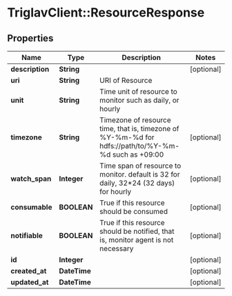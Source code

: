 # TriglavClient::ResourceResponse

## Properties
Name | Type | Description | Notes
------------ | ------------- | ------------- | -------------
**description** | **String** |  | [optional] 
**uri** | **String** | URI of Resource | 
**unit** | **String** | Time unit of resource to monitor such as daily, or hourly | 
**timezone** | **String** | Timezone of resource time, that is, timezone of %Y-%m-%d for hdfs://path/to/%Y-%m-%d such as +09:00 | [optional] 
**watch_span** | **Integer** | Time span of resource to monitor. default is 32 for daily, 32*24 (32 days) for hourly | [optional] 
**consumable** | **BOOLEAN** | True if this resource should be consumed | [optional] 
**notifiable** | **BOOLEAN** | True if this resource should be notified, that is, monitor agent is not necessary | [optional] 
**id** | **Integer** |  | [optional] 
**created_at** | **DateTime** |  | [optional] 
**updated_at** | **DateTime** |  | [optional] 


